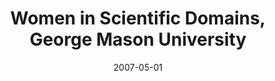 ---
title: "Women in Scientific Domains, George Mason University"
collection: talks
type: "Seminar" 
permalink: /talks/2007talk6
venue: "Fairfax, VA"
date: 2007-05-01
location: "Fairfax, VA"
---
